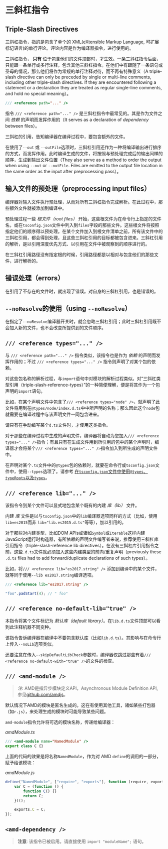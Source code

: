 # 三斜杠指令

## Triple-Slash Directives

三斜杠指令，指的是包含了单个的 XML(eXtensible Markup Language, 可扩展标记语言)的单行评论。评论内容是作为编译器指令，进行使用的。

三斜杠指令， **只有** 位于包含他们的文件顶部时，才生效。一条三斜杠指令后面，只能跟一条单行或多行注释，包含其他三斜杠指令。在他们中有跟随了一条语句或圣母的情况，那么他们将作为常规的单行注释对待，而不再有特殊意义（A triple-slash directive can only be preceded by single or multi-line comments, including other triple-slash directives. If they are encountered following a statement or a declaration they are treated as regular single-line comments, and hold no special meaning）。

```typescript
/// <reference path="..." />
```

指令 `/// <reference path="..." />` 是三斜杠指令中最常见的。其是作为文件之间 *依赖* 的声明而发挥作用的（It serves as a declaration of *dependency* between files）。

三斜杠的引用，告知编译器在编译过程中，要包含额外的文件。

在使用了`--out` 或 `--outFile`选项时，三斜杠引用还作为一种将编译输出进行排序的方式，而发挥作用。此时编译生成的文件，将按照与预处理完成后的输出同样的顺序，生成到输出文件位置（They also serve as a method to order the output when using `--out` or `--outFile`. Files are emitted to the output file location in the same order as the input after preprocessing pass）。

## 输入文件的预处理（preprocessing input files）

编译器对输入文件执行预处理，从而对所有三斜杠指令完成解析。在此过程中，那些额外文件就被添加到编译中。

预处理过程一些 *根文件（root files）* 开始，这些根文件为在命令行上指定的文件名，或在`tsconfig.json`文件中列入到`files`字段的那些文件。这些根文件将按照指定他们的顺序得以预处理。在某个文件加入到根文件清单之前，所有该文件中的三斜杠引用，都会得到处理，且这些三斜杠引用的目标都被包含进来。三斜杠引用的解析，是以引用深度优先方式、以引用在文件中被观察到的顺序进行的。

在三斜杠引用路径没有指定根的时候，引用路径都是以相对与包含他们的那些文件，进行解析的。

## 错误处理（errors）

在引用了不存在的文件时，就出现了错误。对自身的三斜杠引用，也是错误的。

## `--noResolve`的使用（using `--noResolve`）

在指定了`--noResolve`编译器开关时，就会忽略三斜杠引用；此时三斜杠引用既不会加入新的文件，也不会改变所提供到的文件顺序。

## `/// <reference types="..." />`

与 `/// <reference path="..." />` 指令类似，该指令也是作为 *依赖* 的声明而发挥作用的；不过 `/// <reference types="..." />` 指令则声明了对某个包的依赖。

对这些包名称的解析过程，与`import`语句中对模块的解析过程类似。对“三斜杠类型引用（triple-slash-reference-types）”的一种简便理解，便是将其作为一个包声明的`import`语句。

比如，在某个声明文件中包含了`/// <reference types="node" />`，就声明了此文件将用到在`@types/node/index.d.ts`中中所声明的名称；那么因此这个`node`包就需要在编译过程中与该声明文件一同包含进来。

请只有在手动编写某个`d.ts`文件时，才使用这类指令。

对于那些在编译过程中生成的声明文件，编译器将自动为您加入`/// <reference types="..." />`指令；有且只有在生成文件用到所引用的包中的某个声明时，编译器才会将某个`/// <reference types="..." />`指令加入到所生成的声明文件中。

在声明对某个`.ts`文件中的`@types`包的依赖时，就要在命令行或`tsconfig.json`文件中，使用`--types`选项了。请参考 [在`tsconfig.json`文件中使用`@types`、`typeRoots`以及`types`](tsconfig-json.md#types-typeroots-and-types)。

## `/// <reference lib="..." />`

该指令令到某个文件可以显式地包含某个既有的内建 *库（lib）* 文件。

内建 *库* 文件是以与`tsconfig.json`中的`lib`编译器选项同样的方式（比如，使用`lib=es2015`而非 `lib="lib.es2015.d.ts"`等等），加以引用的。

对于那些对内建类型，比如DOM APIs或诸如`Symbol`或`Iterable`这样内建 JavaScript运行时构造器，有所依赖的声明文件编写者来说，推荐使用三斜杠库引用指令（triple-slash-reference lib directives）。在没有三斜杠库引用指令之前，这些`.d.ts`文件就必须加入这些内建类型的前向/重复声明（previously these `.d.ts` files had to add forward/duplicate declarations of such types）。

比如，将`/// <reference lib="es2017.string" />` 添加到编译中的某个文件，就等同于使用`--lib es2017.string`编译选项。

```typescript
/// <reference lib="es2017.string" />

"foo".padStart(4); // " foo"
```

## `/// <reference no-default-lib="true" />`

本指令将某个文件标记为 *默认库（default library）*。在`lib.d.ts`文件顶部可以看到此注释机器不同变种。

该指令告诉编译器在编译中不要包含默认库（比如`lib.d.ts`）。其影响与在命令行上传入`--noLib`选项类似。

还要注意在传入`--skipDefaultLibCheck`参数时，编译器仅跳过那些有着`/// <reference no-default-with="true" />`的文件的检查。


## `/// <amd-module />`

>  *注:* AMD是指异步模块定义API，Asynchronous Module Definition API, 参见[github.com/amdjs](https://github.com/amdjs/amdjs-api/wiki/AMD)。

默认情况下AMD的模块是匿名生成的。这在有使用其他工具，诸如某些打包器（如`r.js`），来处理生成的模块时可能导致某些问题。

`amd-module`指令允许将可选的模块名称，传递给编译器：

*amdModule.ts*

```typescript
/// <amd-module name="NamedModule" />
export class C {}
```

上面的代码的效果是将名称`NamedModule`，作为对 AMD `define`的调用的一部分，赋予给该模块：

*amdModule.js*

```javascript
define("NamedModule", ["require", "exports"], function (require, exports) {
    var C = (function () {
        function C() {}
        return C;
    })();

    exports.C = C;
});
```

## `<amd-dependency />`

> **注意**: 该指令已被启用。请直接使用 `import "moduleName";` 语句。
